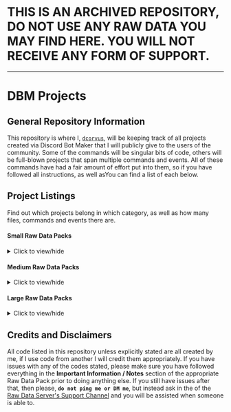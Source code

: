 # **THIS IS AN ARCHIVED REPOSITORY, DO NOT USE ANY RAW DATA YOU MAY FIND HERE. YOU WILL NOT RECEIVE ANY FORM OF SUPPORT.**
** **    
# DBM Projects
## General Repository Information    
This repository is where I, [`dcorvus`](https://github.com/dcorvus), will be keeping track of all projects created via Discord Bot Maker that I will publicly give to the users of the community. Some of the commands will be singular bits of code, others will be full-blown projects that span multiple commands and events. All of these commands have had a fair amount of effort put into them, so if you have followed all instructions, as well asYou can find a list of each below.    
    
    
    
## Project Listings    
Find out which projects belong in which category, as well as how many files, commands and events there are.    
    
#### Small Raw Data Packs    
<details>
  <summary>Click to view/hide</summary>
  <p>
<!--  -->
    
- Currently none.
  ####    
</p></details>
</p></details>
    

#### Medium Raw Data Packs    
<details>
  <summary>Click to view/hide</summary>
  <p>
<!--  -->
    
- **Verification System** [`Verification System`](/Verification%20System)    
  _This verification system is a good way to prevent self-bot/bot raids in your server. It issues a code to the user via DMs and has them verify it in a specific channel, else they will not receive the specified role. This system only has one command that users need to worry about using after the initial setup. Another selling point is the fact that you do not have to edit anything within the Raw Data yourself, it works out of the box and allows users to set everything themselves._    
  `Total Files: 7` **-** `Commands: 6` **-** `Events: 1`
  ####    
  ####    
</p></details>
</p></details>
   

#### Large Raw Data Packs    
<details>
  <summary>Click to view/hide</summary>
  <p>
<!--  -->
    
- **Ticket System** [`Ticket System`](/Ticket%20System)    
  _This ticket system is multi-functional with the ability to create two tiers of support groups, a base line as well as a managerial rank which superceeds the default support group. As this is a rework of my previous one, this no longer creates roles, but now allows you to add other users to the ticket with either full ticket permissions or a read and message only permission. The project also features a logging system, where the user that closes the ticket will receive a Private Message of the chat logs, as well as the logs have the ability to be sent to a channel of your choosing (preferably private) in case the user loses it or requests another copy. Another selling point is the fact that you do not have to edit anything within the Raw Data yourself, it works out of the box and allows users to set everything themselves._    
  `Total Files: 12` **-** `Commands: 12` **-** `Events: 0`
  ####   

- **Raw Data System** [`Raw Data Server - Raw Data System`](/Raw%20Data%20Server%20-%20Raw%20Data%20System)    
  _This is the system the Raw Data Server uses. Pretty self-explanatory._    
  `Total Files: 15` **-** `Commands: 14` **-** `Events: 1`
  ####    
</p></details>
</p></details>
    
    
    
## Credits and Disclaimers
All code listed in this repository unless explicitly stated are all created by me, if I use code from another I will credit them appropriately. If you have issues with any of the codes stated, please make sure you have followed everything in the **Important Information / Notes** section of the appropriate Raw Data Pack prior to doing anything else. If you still have issues after that, then please, **`do not ping me or DM me`**, but instead ask in the of the [Raw Data Server's Support Channel](https://discord.gg/cW9zmCu) and you will be assisted when someone is able to.
